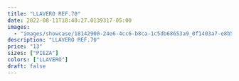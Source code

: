 ```yaml
---
title: "LLAVERO REF.70"
date: 2022-08-11T18:40:27.0139317-05:00
images:
  - "images/showcase/18142900-24e6-4cc6-b8ca-1c5db68653a9_0f1403a7-e8b5-4f7d-9fb4-137172432f1c.webp"
description: "LLAVERO REF.70"
price: "13"
sizes: ["PIEZA"]
colors: ["LLAVERO"]
draft: false
---
```

